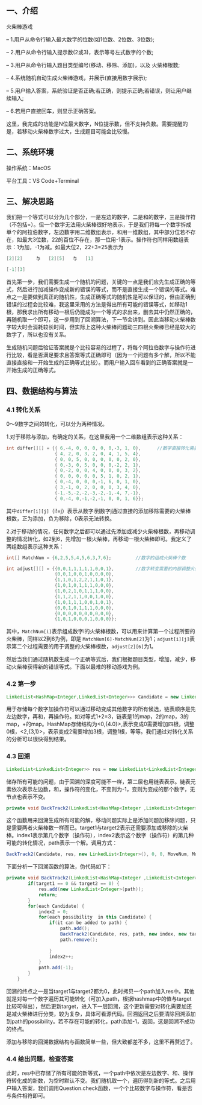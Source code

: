 ## 一、介绍

火柴棒游戏

– 1.用户从命令行输入最大数字的位数(如1位数、2位数、3位数);

– 2.用户从命令行输入提示数(2或3)，表示等号左式数字的个数;

– 3.用户从命令行输入题目类型编号(移动、移除、添加)，以及 火柴棒根数;

– 4.系统随机自动生成火柴棒游戏，并展示(直接用数字展示);

– 5.用户输入答案，系统验证是否正确;若正确，则提示正确;若错误，则让用户继续输入;

– 6.若用户直接回车，则显示正确答案。

这里，我完成的功能是N位最大数字，N位提示数，但不支持负数。需要提醒的是，若移动火柴棒数字过大，生成题目可能会比较慢。

## 二、系统环境

操作系统：MacOS

平台工具：VS Code+Terminal

## 三、解决思路

我们把一个等式可以分为几个部分，一是左边的数字，二是和的数字，三是操作符（不包括=）。但一个数字无法用火柴棒很好地表示，于是我们将每一个数字拆成单个的阿拉伯数字，左边数字用二维数组表示，和用一维数组，其中部分位若不存在，如最大3位数，22的百位不存在，那一位用-1表示。操作符也同样用数组表示：1为加，-1为减。如最大位2，22+3=25表示为

```java
[2][2]     与   [2][5]   与   [1]

[-1][3]
```

首先第一步，我们需要生成一个随机的问题，关键的一点是我们应先生成正确的等式，然后进行加减操作变成新的错误的等式，而不是直接生成一个错误的等式。难点之一是要做到真正的随机性，生成正确等式的随机性是可以保证的，但由正确到错误的过程会比较难，我这里采用的方法是得出所有可能的错误等式，如移动1根，那我求出所有移动一根后仍能成为一个等式的求出来，删去其中仍然正确的，再随机取一个即可，这一步用到了回溯算法，下一节会讲到。因此当移动火柴棒数字较大时会消耗较长时间，但实际上这种火柴棒问题动三四根火柴棒已经是较大的数字了，所以也没有关系。

生成随机问题后验证答案就是个比较容易的过程了，将每个阿拉伯数字与操作符进行比较，看是否满足要求且答案等式正确即可（因为一个问题有多个解，所以不能直接直接和一开始生成的正确等式比较）。而用户输入回车看到的正确答案就是一开始生成的正确等式。

## 四、数据结构与算法

### 4.1 转化关系

0～9数字之间的转化，可以分为两种情况。

1.对于移除与添加，有确定的关系，在这里我用一个二维数组表示这种关系：

```java
int differ[][] = {{ 6,-4, 0, 0, 0, 0, 0,-3, 1, 0},      //数字直接转化需要对火柴根数
                  { 4, 2, 0, 3, 2, 0, 4, 1, 5, 4},
                  { 0, 0, 5, 0, 0, 0, 0, 0, 2, 0},
                  { 0,-3, 0, 5, 0, 0, 0,-2, 2, 1},
                  { 0,-2, 0, 0, 4, 0, 0, 0, 3, 2},
                  { 0, 0, 0, 0, 0, 5, 1, 0, 2, 1},
                  { 0,-4, 0, 0, 0,-1, 6, 0, 1, 0},
                  { 3,-1, 0, 2, 0, 0, 0, 3, 4, 0},
                  {-1,-5,-2,-2,-3,-2,-1,-4, 7,-1},
                  { 0,-4, 0,-1,-2,-1, 0, 0, 1, 6}};

```

其中`differ[i][j]`（i!=j）表示从数字i到数字j通过直接的添加移除需要的火柴棒根数，正为添加，负为移除，0表示无法转换。

2.对于移动的情况，任何数字之后都可以通过先添加或减少火柴棒根数，再移动调整的情况转化，如2到6，先增加一根火柴棒，再移动一根火柴棒即可。我定义了两组数组表示这种关系：

```java
int[] MatchNum = {6,2,5,5,4,5,6,3,7,6};         //数字的组成火柴棒个数

int adjust[][] = {{0,0,1,1,1,1,1,0,0,1},        //数字转变需要的内部调整火柴根数
                  {0,0,1,0,0,1,0,0,0,0},
                  {1,1,0,1,2,2,1,1,0,1},
                  {1,0,1,0,1,1,1,0,0,0},
                  {1,0,2,1,0,1,1,1,0,0},
                  {1,1,2,1,1,0,0,1,0,0},
                  {1,0,1,1,1,0,0,1,0,1},
                  {0,0,1,0,1,1,1,0,0,0},
                  {0,0,0,0,0,0,0,0,0,0},
                  {1,0,1,0,0,0,1,0,0,0}};
```

其中，`MatchNum[i]`表示组成数字i的火柴棒根数，可以用来计算第一个过程所要的火柴棒，同样以2到6为例，即是 `MatchNum[6]-MatchNum[2]`为1；`adjust[i][j]`表示第二个过程需要的用于调整的火柴棒根数，`adjust[2][6]`为1。

然后当我们通过随机数生成一个正确等式后，我们根据题目类型，增加，减少，移动火柴棒获得新的错误等式。下面以最难的移动游戏为例。

### 4.2 第一步

```java
LinkedList<HashMap<Integer,LinkedList<Integer>>> Candidate = new LinkedList<HashMap<Integer,LinkedList<Integer>>>();
```

用于存储每个数字加操作符可以通过移动变成其他数字的所有候选，链表顺序是先左边数字，再和，再操作符。如对等式1+2=3，链表是1的map，2的map，3的map，+的map。HashMap存储结构为<0,{4.0}>,表示变成0需要增加四根，调整0根，<2,{3,1}>，表示变成2需要增加3根，调整1根，等等。我们通过对转化关系的分析可以很快得到结果。

### 4.3 回溯

```java
LinkedList<LinkedList<Integer>> res = new LinkedList<LinkedList<Integer>>();
```

储存所有可能的问题，由于回溯的深度可能不一样，第二层也用链表表示。链表元素依次表示左边数，和，操作符的变化，不变则为-1，变则为变成的那个数字，无节点也表示不变。

```java
private void BackTrack2(LinkedList<HashMap<Integer ,LinkedList<Integer>>> Candidate, LinkedList<LinkedList<Integer>> res, LinkedList<Integer> path, int index1, int index2, int target1, int target2)
```

这个函数用来回溯生成所有可能的解，移动问题实际上是添加问题加移除问题，只是需要两者火柴棒数一样而已。target1与target2表示还需要添加或移除的火柴棒。index1表示第几个数字（操作符），index2表示这个数字（操作符）的第几种可能的转化情况，path表示一个解。调用方式：

```java
BackTrack2(Candidate, res, new LinkedList<Integer>(), 0, 0, MoveNum, MoveNum);
```

下面分析一下回溯函数的算法，伪代码如下：

```java
private void BackTrack2(LinkedList<HashMap<Integer ,LinkedList<Integer>>> Candidate, LinkedList<LinkedList<Integer>> res, LinkedList<Integer> path, int index1, int index2, int target1, int target2) {
        if(target1 == 0 && target2 == 0) {
            res.add(new LinkedList<Integer>(path));              
            return;
        }
        for(each Candidate) {
            index2 = 0;
            for(each possibility  in this Candidate) {                           
                if(it can be added to path) {
                    path.add();
                    BackTrack2(Candidate, res, path, new index, new target);
  					path.remove();  
                                                 
                } 
                index2++;
            }
            path.add(-1);          
        }
    }
```

回溯的终点之一是当target1与target2都为0，此时拷贝一个path加入res中。其他就是对每一个数字遍历其可能转化（可加入path，根据hashmap中的值与target比较可得出），然后更新target，进入下一层回溯，这个更新需要对转化需要加还是减火柴棒进行分类，较为复杂，具体可看源代码。回溯返回之后要清除回溯添加到path的possibility。若不存在可能的转化，path添加-1，返回，这是回溯不成功的终点。

添加与移除的回溯数据结构与函数简单一些，但大致都差不多，这里不再赘述了。

### 4.4 给出问题，检查答案

此时，res中已存储了所有可能的新等式，一个path中依次是左边数字、和、操作符转化成的新数，为空时默认不变。我们随机取一个，遍历得到新的等式。之后用户输入答案，我们调用Question.check函数，一个个比较数字与操作符，看是否与条件相符即可。


